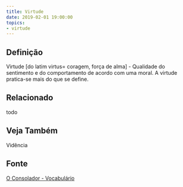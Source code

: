 ```yaml
---
title: Virtude
date: 2019-02-01 19:00:00
topics:
- virtude
---
```


## Definição
Virtude [do latim virtus= coragem, força de alma] - Qualidade do sentimento e
do comportamento de acordo com uma moral. A virtude pratica-se mais do que se
define.


## Relacionado
todo

## Veja Também
Vidência

## Fonte
[O Consolador - Vocabulário](http://www.oconsolador.com.br/linkfixo/vocabulario/principal.html)
